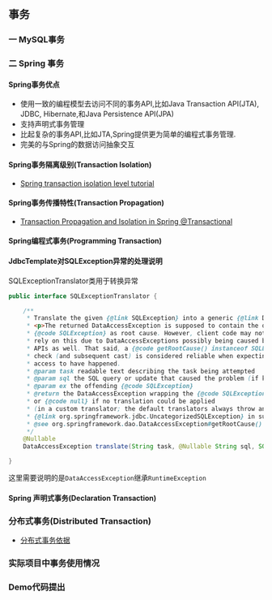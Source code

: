 ## 事务

### 一 MySQL事务

### 二 Spring 事务

#### Spring事务优点

- 使用一致的编程模型去访问不同的事务API,比如Java Transaction API(JTA), JDBC, Hibernate,和Java Persistence API(JPA)
- 支持声明式事务管理
- 比起复杂的事务API,比如JTA,Spring提供更为简单的编程式事务管理.
- 完美的与Spring的数据访问抽象交互

#### Spring事务隔离级别(Transaction Isolation)

- [Spring transaction isolation level tutorial](https://www.byteslounge.com/tutorials/spring-transaction-isolation-tutorial)

#### Spring事务传播特性(Transaction Propagation)

- [Transaction Propagation and Isolation in Spring @Transactional](https://www.baeldung.com/spring-transactional-propagation-isolation)

#### Spring编程式事务(Programming Transaction)

#### JdbcTemplate对SQLException异常的处理说明

SQLExceptionTranslator类用于转换异常

```java
public interface SQLExceptionTranslator {

	/**
	 * Translate the given {@link SQLException} into a generic {@link DataAccessException}.
	 * <p>The returned DataAccessException is supposed to contain the original
	 * {@code SQLException} as root cause. However, client code may not generally
	 * rely on this due to DataAccessExceptions possibly being caused by other resource
	 * APIs as well. That said, a {@code getRootCause() instanceof SQLException}
	 * check (and subsequent cast) is considered reliable when expecting JDBC-based
	 * access to have happened.
	 * @param task readable text describing the task being attempted
	 * @param sql the SQL query or update that caused the problem (if known)
	 * @param ex the offending {@code SQLException}
	 * @return the DataAccessException wrapping the {@code SQLException},
	 * or {@code null} if no translation could be applied
	 * (in a custom translator; the default translators always throw an
	 * {@link org.springframework.jdbc.UncategorizedSQLException} in such a case)
	 * @see org.springframework.dao.DataAccessException#getRootCause()
	 */
	@Nullable
	DataAccessException translate(String task, @Nullable String sql, SQLException ex);

}
```

这里需要说明的是`DataAccessException`继承`RuntimeException`

#### Spring 声明式事务(Declaration Transaction)

### 分布式事务(Distributed Transaction)

- [分布式事务依据](https://www.cnblogs.com/SimpleWu/p/10922654.html#tx-lcn%20Distributed%20transaction%20framework)

### 实际项目中事务使用情况

### Demo代码提出

